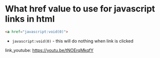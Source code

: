 # What href value to use for javascript links in html

```html
<a href="javascript:void(0)">
```

- `javascript:void(0)` - this will do nothing when link is clicked


link_youtube: https://youtu.be/tNOErqMkqfY
